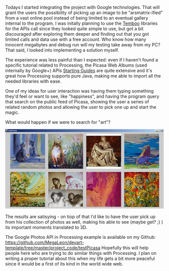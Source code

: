 Todays I started integrating the project with Google technologies. That will grant the users the possibility of picking up an image to be "arsmatrix-ified" from a vast online pool instead of being limited to an eventual gallery internal to the program.
I was initally planning to use the [Temboo](https://temboo.com/ "Temboo") libraries for the APIs call since they looked quite simple to use, but got a bit discouraged after exploring them deeper and finding out that you got limited calls and data use with a free account. Who know how many innocent megabytes and debug run will my testing take away from my PC? That said, I looked into implementing a solution myself.

The experience was less painful than I expected: even if I haven't found a specific tutorial related to Processing, the Picasa Web Albums (used internally by Google+) APIs [Starting Guides](https://developers.google.com/picasa-web/docs/2.0/developers_guide_java "Starting Guides")  are quite extensive and it's great how Processing supports pure Java, making me able to import all the needed libraries with ease.

One of my ideas for user interaction was having them typing something they'd feel or want to see, like "happiness", and having the program query that search on the public feed of Picasa, showing the user a series of related random photos and allowing the user to pick one up and start the magic.

What would happen if we were to search for "art"?

![picasaTest](/project_images/04-picasaTest.png?raw=true"picasaTest")

The results are satisying - on tiop of that I'd like to have the user pick up from his collection of photos as well, making his able to see (maybe get? ;) ) its important moments translated to 3D.

The Google Photos API in Processing example is available on my Github: https://github.com/MegaLeon/devart-template/tree/master/project_code/testPicasa
Hopefully this will help people here who are trying to do similar things with Processing. I plan on writing a proper tutorial about this when my life gets a bit more peaceful since it would be a first of its kind in the world wide web.
